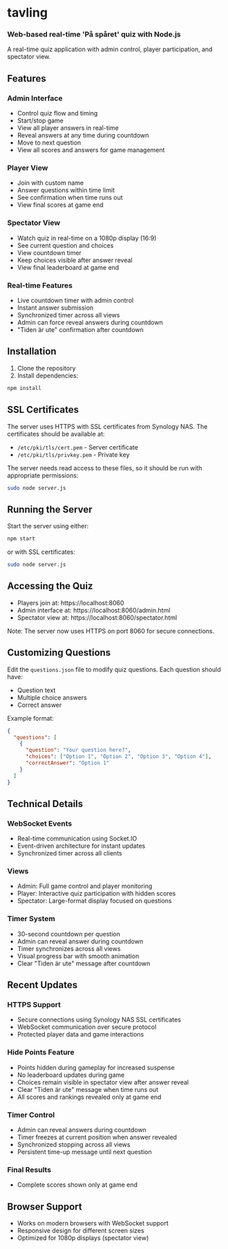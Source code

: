 # tavling
### Web-based real-time 'På spåret' quiz with Node.js

A real-time quiz application with admin control, player participation, and spectator view.

## Features

### Admin Interface
- Control quiz flow and timing
- Start/stop game
- View all player answers in real-time
- Reveal answers at any time during countdown
- Move to next question
- View all scores and answers for game management

### Player View
- Join with custom name
- Answer questions within time limit
- See confirmation when time runs out
- View final scores at game end

### Spectator View
- Watch quiz in real-time on a 1080p display (16:9)
- See current question and choices
- View countdown timer
- Keep choices visible after answer reveal
- View final leaderboard at game end

### Real-time Features
- Live countdown timer with admin control
- Instant answer submission
- Synchronized timer across all views
- Admin can force reveal answers during countdown
- "Tiden är ute" confirmation after countdown

## Installation

1. Clone the repository
2. Install dependencies:
```bash
npm install
```

## SSL Certificates

The server uses HTTPS with SSL certificates from Synology NAS. The certificates should be available at:
- `/etc/pki/tls/cert.pem` - Server certificate
- `/etc/pki/tls/privkey.pem` - Private key

The server needs read access to these files, so it should be run with appropriate permissions:
```bash
sudo node server.js
```

## Running the Server

Start the server using either:
```bash
npm start
```
or with SSL certificates:
```bash
sudo node server.js
```

## Accessing the Quiz

- Players join at: https://localhost:8060
- Admin interface at: https://localhost:8060/admin.html
- Spectator view at: https://localhost:8060/spectator.html

Note: The server now uses HTTPS on port 8060 for secure connections.

## Customizing Questions

Edit the `questions.json` file to modify quiz questions. Each question should have:
- Question text
- Multiple choice answers
- Correct answer

Example format:
```json
{
  "questions": [
    {
      "question": "Your question here?",
      "choices": ["Option 1", "Option 2", "Option 3", "Option 4"],
      "correctAnswer": "Option 1"
    }
  ]
}
```

## Technical Details

### WebSocket Events
- Real-time communication using Socket.IO
- Event-driven architecture for instant updates
- Synchronized timer across all clients

### Views
- Admin: Full game control and player monitoring
- Player: Interactive quiz participation with hidden scores
- Spectator: Large-format display focused on questions

### Timer System
- 30-second countdown per question
- Admin can reveal answer during countdown
- Timer synchronizes across all views
- Visual progress bar with smooth animation
- Clear "Tiden är ute" message after countdown

## Recent Updates

### HTTPS Support
- Secure connections using Synology NAS SSL certificates
- WebSocket communication over secure protocol
- Protected player data and game interactions

### Hide Points Feature
- Points hidden during gameplay for increased suspense
- No leaderboard updates during game
- Choices remain visible in spectator view after answer reveal
- Clear "Tiden är ute" message when time runs out
- All scores and rankings revealed only at game end

### Timer Control
- Admin can reveal answers during countdown
- Timer freezes at current position when answer revealed
- Synchronized stopping across all views
- Persistent time-up message until next question

### Final Results
- Complete scores shown only at game end

## Browser Support
- Works on modern browsers with WebSocket support
- Responsive design for different screen sizes
- Optimized for 1080p displays (spectator view)
